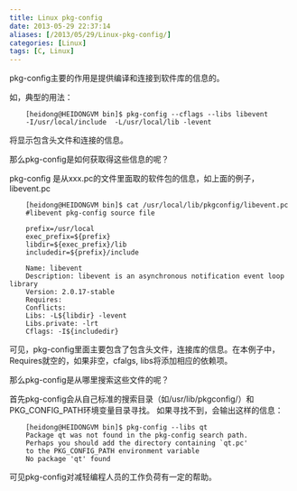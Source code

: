 ```yaml
---
title: Linux pkg-config
date: 2013-05-29 22:37:14
aliases: [/2013/05/29/Linux-pkg-config/]
categories: [Linux]
tags: [C, Linux]
---
```


pkg-config主要的作用是提供编译和连接到软件库的信息的。  

如，典型的用法：  

        [heidong@HEIDONGVM bin]$ pkg-config --cflags --libs libevent 
        -I/usr/local/include  -L/usr/local/lib -levent

将显示包含头文件和连接的信息。  

那么pkg-config是如何获取得这些信息的呢？  

pkg-config 是从xxx.pc的文件里面取的软件包的信息，如上面的例子，libevent.pc  

        [heidong@HEIDONGVM bin]$ cat /usr/local/lib/pkgconfig/libevent.pc 
        #libevent pkg-config source file
        
        prefix=/usr/local 
        exec_prefix=${prefix} 
        libdir=${exec_prefix}/lib 
        includedir=${prefix}/include
        
        Name: libevent 
        Description: libevent is an asynchronous notification event loop library 
        Version: 2.0.17-stable 
        Requires: 
        Conflicts: 
        Libs: -L${libdir} -levent 
        Libs.private: -lrt 
        Cflags: -I${includedir}

可见，pkg-config里面主要包含了包含头文件，连接库的信息。在本例子中，Requires就空的，如果非空，cfalgs, libs将添加相应的依赖项。

那么pkg-config是从哪里搜索这些文件的呢？  

首先pkg-config会从自己标准的搜索目录（如/usr/lib/pkgconfig/）和PKG_CONFIG_PATH环境变量目录寻找。
如果寻找不到，会输出这样的信息：  

        [heidong@HEIDONGVM bin]$ pkg-config --libs qt 
        Package qt was not found in the pkg-config search path. 
        Perhaps you should add the directory containing `qt.pc' 
        to the PKG_CONFIG_PATH environment variable 
        No package 'qt' found

可见pkg-config对减轻编程人员的工作负荷有一定的帮助。
